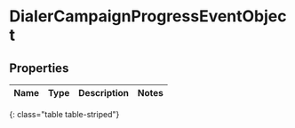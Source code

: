 # DialerCampaignProgressEventObject


## Properties

| Name | Type | Description | Notes |
| ------------ | ------------- | ------------- | ------------- |
{: class="table table-striped"}



